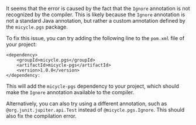 It seems that the error is caused by the fact that the `Ignore` annotation is not recognized by the compiler. This is likely because the `Ignore` annotation is not a standard Java annotation, but rather a custom annotation defined by the `micycle.pgs` package.

To fix this issue, you can try adding the following line to the `pom.xml` file of your project:
```
<dependency>
    <groupId>micycle.pgs</groupId>
    <artifactId>micycle-pgs</artifactId>
    <version>1.0.0</version>
</dependency:
```
This will add the `micycle-pgs` dependency to your project, which should make the `Ignore` annotation available to the compiler.

Alternatively, you can also try using a different annotation, such as `@org.junit.jupiter.api.Test` instead of `@micycle.pgs.Ignore`. This should also fix the compilation error.